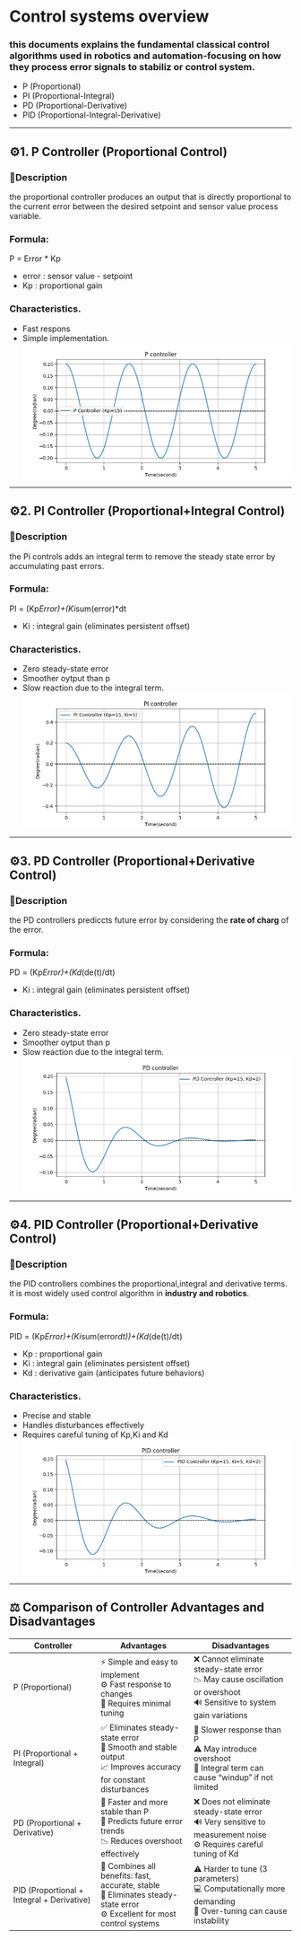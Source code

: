 # Control systems overview   
### this documents explains the fundamental classical control algorithms used in robotics and automation-focusing on how they process error signals to stabiliz or control system.
- P (Proportional)
- PI (Proportional-Integral)
- PD (Proportional-Derivative)
- PID (Proportional-Integral-Derivative)
---
## ⚙️1. P Controller (Proportional Control)
### 🧠Description
the proportional controller produces an output that is directly proportional to the current error between the desired setpoint and sensor value process variable.  

### Formula:  
P = Error * Kp
- error : sensor value - setpoint
- Kp : proportional gain

### Characteristics.  
- Fast respons
- Simple implementation.   
![Function code](https://github.com/AlphaRoboticsTeam/Arduino-Control-Systems/blob/main/Diagrams/P.png) 
---
## ⚙️2. PI Controller (Proportional+Integral Control)
### 🧠Description
the Pi controls adds an integral term to remove the steady state error by accumulating past errors.  

### Formula:  
PI = (Kp*Error)+(Ki*sum(error)*dt
- Ki : integral gain (eliminates persistent offset)

### Characteristics.  
- Zero steady-state error 
- Smoother oytput than p
- Slow reaction due to the integral term.  
![Function code](https://github.com/AlphaRoboticsTeam/Arduino-Control-Systems/blob/main/Diagrams/PI.png)
---

## ⚙️3. PD Controller (Proportional+Derivative Control)
### 🧠Description
the PD controllers prediccts future error by considering the **rate of charg** of the error.   

### Formula:  
PD = (Kp*Error)+(Kd*(de(t)/dt)
- Ki : integral gain (eliminates persistent offset)

### Characteristics.  
- Zero steady-state error 
- Smoother oytput than p
- Slow reaction due to the integral term.  
![Function code](https://github.com/AlphaRoboticsTeam/Arduino-Control-Systems/blob/main/Diagrams/PD.png) 
---
## ⚙️4. PID Controller (Proportional+Derivative Control)
### 🧠Description
the PID controllers combines the proportional,integral and derivative terms.  
it is most widely used control algorithm in **industry and robotics**.

### Formula:  
PID = (Kp*Error)+(Ki*sum(error*dt))+(Kd*(de(t)/dt)
- Kp : proportional gain
- Ki : integral gain (eliminates persistent offset)
- Kd : derivative gain (anticipates future behaviors)  
### Characteristics.  
- Precise and stable
- Handles disturbances effectively
- Requires careful tuning of Kp,Ki and Kd  
![Function code](https://github.com/AlphaRoboticsTeam/Arduino-Control-Systems/blob/main/Diagrams/PID.png) 
---
## ⚖️ Comparison of Controller Advantages and Disadvantages
| Controller | Advantages | Disadvantages |
|-------------|-------------|----------------|
|P (Proportional) | ⚡ Simple and easy to implement<br>⚙️ Fast response to changes<br>🧩 Requires minimal tuning | ❌ Cannot eliminate steady-state error<br>📉 May cause oscillation or overshoot<br>🔊 Sensitive to system gain variations |
| PI (Proportional + Integral) | ✅ Eliminates steady-state error<br>🔄 Smooth and stable output<br>📈 Improves accuracy for constant disturbances | 🐢 Slower response than P<br>⚠️ May introduce overshoot<br>🧮 Integral term can cause “windup” if not limited |
| PD (Proportional + Derivative) | 🚀 Faster and more stable than P<br>🧠 Predicts future error trends<br>📉 Reduces overshoot effectively | ❌ Does not eliminate steady-state error<br>🔊 Very sensitive to measurement noise<br>⚙️ Requires careful tuning of Kd |
| PID (Proportional + Integral + Derivative) | 🌟 Combines all benefits: fast, accurate, stable<br>🎯 Eliminates steady-state error<br>⚙️ Excellent for most control systems | ⚠️ Harder to tune (3 parameters)<br>💻 Computationally more demanding<br>🧩 Over-tuning can cause instability |







